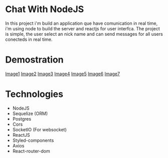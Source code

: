 # Chat With NodeJS

In this project i'm build an application que have comunication in real time, i'm using node to build the server and reactjs for user interfca.
The project is simple, the user select an nick name and can send messages for all users conecteds in real time.

# Demostration

[Image1](prints/image1)
[Image2](prints/image2)
[Image3](prints/image3)
[Image4](prints/image4)
[Image5](prints/image5)
[Image6](prints/image6)
[Image7](prints/image7)

# Technologies

- NodeJS
- Sequelize (ORM)
- Postgres
- Cors
- SocketIO (For websocket)
- ReactJS
- Styled-components
- Axios
- React-router-dom
